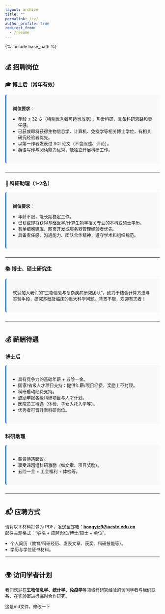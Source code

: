 ```yaml
---
layout: archive
title: ""
permalink: /cv/
author_profile: true
redirect_from:
  - /resume
---
```


{% include base_path %}

<style>
h2 {
  margin-top: 2em;
}
.job-section {
  background: #f9f9f9;
  padding: 1.5em;
  border-left: 4px solid #2a7ae2;
  border-radius: 6px;
  margin-bottom: 2em;
}
ul {
  padding-left: 1.2em;
}
</style>
## 💰 招聘岗位
### 🎓 博士后（常年有效）

<div class="job-section">

**岗位要求**：  

- 年龄 ≤ 32 岁（特别优秀者可适当放宽），热爱科研，具备科研思路和责任感。  
- 已获或即将获得生物信息学、计算机、免疫学等相关博士学位，有相关研究经验者优先。  
- 以第一作者发表过 SCI 论文（不含综述、评论）。  
- 英语写作与阅读能力优秀，能独立开展科研工作。  

</div>

---

### 🧪 科研助理（1-2名）

<div class="job-section">

**岗位要求**：  

- 年龄不限，能长期稳定工作。  
- 已获或即将获得基础医学/计算生物学相关专业的本科或硕士学历。  
- 有单细胞建库、网页开发或服务器管理经验者优先。  
- 具备责任感、沟通能力、团队合作精神，遵守学术和组织规范。  

</div>

---

### 📚 博士、硕士研究生

<div class="job-section">

欢迎加入我们的“生物信息与复杂疾病研究团队”，致力于结合计算方法与实验手段，研究基础及临床的重大科学问题。背景不限，欢迎有志者！

</div>

---

## 💰 薪酬待遇

### 博士后  
  
<div class="job-section">  
  
- 具有竞争力的基础年薪 + 五险一金。  
- 国家/省级人才项目支持：提供年薪/项目经费，奖励上不封顶。  
- 科研启动经费支持。  
- 鼓励申报各级科研项目与人才计划。  
- 医院员工待遇（体检、子女入托入学等）。  
- 优秀者可晋升至科研岗位。  

</div>

### 科研助理

<div class="job-section">  
  
- 薪资待遇面议。  
- 享受课题组科研激励（如文章、项目奖励）。  
- 五险一金 + 工会福利 + 体检等。  

</div>

---

## 📬 应聘方式

请将以下材料打包为 PDF，发送至邮箱：**hongyiz9@uestc.edu.cn**  
邮件主题格式：“姓名 + 应聘岗位/博士/硕士 + 单位”。

- 个人简历（教育/科研经历、发表文章、获奖、科研技能等）。  
- 学历与学位证书材料。  

---

## 🌍 访问学者计划

我们欢迎在**生物信息学、统计学、免疫学**等领域有研究经验的访问学者与我们联系，在实验室进行临时合作研究。

这是md文件，修改一下
